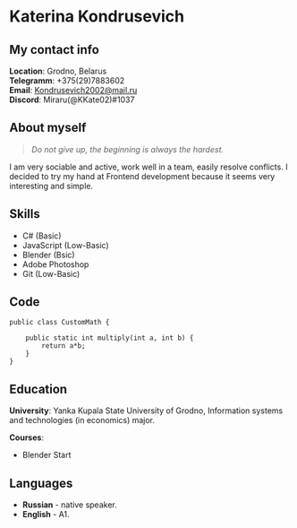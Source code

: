 # Katerina Kondrusevich
## My contact info
**Location**: Grodno, Belarus\
**Telegramm**: +375(29)7883602\
**Email**: Kondrusevich2002@mail.ru\
**Discord**: Miraru(@KKate02)#1037
## About myself
> *Do not give up, the beginning is always the hardest.*

I am very sociable and active, work well in a team, easily resolve conflicts. I decided to try my hand at Frontend development because it seems very interesting and simple.
## Skills
   - C# (Basic)
   - JavaScript (Low-Basic)
   - Blender (Bsic)
   - Adobe Photoshop
   - Git (Low-Basic)
## Code
```
public class CustomMath {

    public static int multiply(int a, int b) {
        return a*b;
    }
}
```
## Education
 **University**: Yanka Kupala State University of Grodno, Information systems and technologies (in economics) major.

 **Courses**:
   * Blender Start
## Languages
* **Russian** - native speaker.
* **English** - A1.